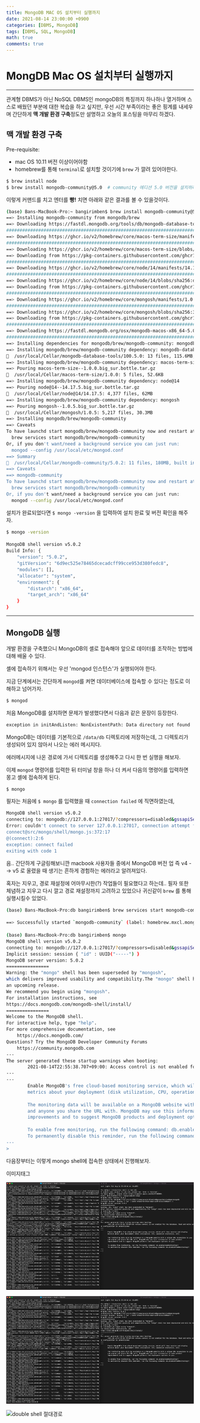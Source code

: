 ```yaml
---
title: MongoDB MAC OS 설치부터 실행까지
date: 2021-08-14 23:00:00 +0900
categories: [DBMS, MongoDB]
tags: [DBMS, SQL, MongoDB] 
math: true
comments: true
---
```


# MongDB Mac OS 설치부터 실행까지

---

관계형 DBMS가 아닌 NoSQL DBMS인 mongoDB의 특징까지 하나하나 열거하며 스스로 배웠던 부분에 대한 복습을 하고 싶지만, 우선 시간 부족이라는 좋은 핑계를 내세우며 간단하게 **맥 개발 환경 구축**정도만 설명하고 오늘의 포스팅을 마무리 하겠다.

## 맥 개발 환경 구축

Pre-requisite:

- mac OS 10.11 버전 이상이어야함
- homebrew를 통해 `terminal`로 설치할 것이기에 `brew` 가 깔려 있어야한다.

```bash
$ brew install node
$ brew install mongodb-community@5.0  # community 에디션 5.0 버전을 설치하라는 소리 (글을 쓴 시점의 최신 버전)
```

이렇게 커맨드를 치고 엔터를 **빵!** 치면 아래와 같은 결과를 볼 수 있을것이다.

```bash
(base) Bans-MacBook-Pro:~ bangirimben$ brew install mongodb-community@5.0
==> Installing mongodb-community from mongodb/brew
==> Downloading https://fastdl.mongodb.org/tools/db/mongodb-database-tools-macos-x86_64-100.
######################################################################## 100.0%
==> Downloading https://ghcr.io/v2/homebrew/core/macos-term-size/manifests/1.0.0
######################################################################## 100.0%
==> Downloading https://ghcr.io/v2/homebrew/core/macos-term-size/blobs/sha256:a19d9785c6b4d8
==> Downloading from https://pkg-containers.githubusercontent.com/ghcr1/blobs/sha256:a19d978
######################################################################## 100.0%
==> Downloading https://ghcr.io/v2/homebrew/core/node/14/manifests/14.17.5
######################################################################## 100.0%
==> Downloading https://ghcr.io/v2/homebrew/core/node/14/blobs/sha256:d5a953dc4cb682a7e5c9a0
==> Downloading from https://pkg-containers.githubusercontent.com/ghcr1/blobs/sha256:d5a953d
######################################################################## 100.0%
==> Downloading https://ghcr.io/v2/homebrew/core/mongosh/manifests/1.0.5
######################################################################## 100.0%
==> Downloading https://ghcr.io/v2/homebrew/core/mongosh/blobs/sha256:36c31f20e685f007af3812
==> Downloading from https://pkg-containers.githubusercontent.com/ghcr1/blobs/sha256:36c31f2
######################################################################## 100.0%
==> Downloading https://fastdl.mongodb.org/osx/mongodb-macos-x86_64-5.0.2.tgz
######################################################################## 100.0%
==> Installing dependencies for mongodb/brew/mongodb-community: mongodb-database-tools, macos-term-size, node@14 and mongosh
==> Installing mongodb/brew/mongodb-community dependency: mongodb-database-tools
🍺  /usr/local/Cellar/mongodb-database-tools/100.5.0: 13 files, 115.6MB, built in 6 seconds
==> Installing mongodb/brew/mongodb-community dependency: macos-term-size
==> Pouring macos-term-size--1.0.0.big_sur.bottle.tar.gz
🍺  /usr/local/Cellar/macos-term-size/1.0.0: 5 files, 52.6KB
==> Installing mongodb/brew/mongodb-community dependency: node@14
==> Pouring node@14--14.17.5.big_sur.bottle.tar.gz
🍺  /usr/local/Cellar/node@14/14.17.5: 4,377 files, 62MB
==> Installing mongodb/brew/mongodb-community dependency: mongosh
==> Pouring mongosh--1.0.5.big_sur.bottle.tar.gz
🍺  /usr/local/Cellar/mongosh/1.0.5: 5,217 files, 30.3MB
==> Installing mongodb/brew/mongodb-community
==> Caveats
To have launchd start mongodb/brew/mongodb-community now and restart at login:
  brew services start mongodb/brew/mongodb-community
Or, if you don't want/need a background service you can just run:
  mongod --config /usr/local/etc/mongod.conf
==> Summary
🍺  /usr/local/Cellar/mongodb-community/5.0.2: 11 files, 180MB, built in 7 seconds
==> Caveats
==> mongodb-community
To have launchd start mongodb/brew/mongodb-community now and restart at login:
  brew services start mongodb/brew/mongodb-community
Or, if you don't want/need a background service you can just run:
  mongod --config /usr/local/etc/mongod.conf
```

설치가 완료되었다면 `$ mongo -version` 을 입력하여 설치 완료 및 버전 확인을 해주자.

```bash
$ mongo -version 

MongoDB shell version v5.0.2
Build Info: {
    "version": "5.0.2",
    "gitVersion": "6d9ec525e78465dcecadcff99cce953d380fedc8",
    "modules": [],
    "allocator": "system",
    "environment": {
        "distarch": "x86_64",
        "target_arch": "x86_64"
    }
}
```

---

## MongoDB 실행

개발 환경을 구축했으니 MongoDB의 셸로 접속해야 앞으로 데이터를 조작하는 방법에 대해 배울 수 있다. 

셸에 접속하기 위해서는 우선 'mongod 인스턴스'가 실행되어야 한다.

지금 단계에서는 간단하게 `mongod`를 켜면 데이터베이스에 접속할 수 있다는 정도로 이해하고 넘어가자.

```bash
$ mongod
```

처음 MongoDB를 설치하면 문제가 발생했다면서 다음과 같은 문장이 등장한다.

```bash
exception in initAndListen: NonExistentPath: Data directory not found
```

MongoDB는 데이터를 기본적으로 `/data/db` 디렉토리에 저장하는데, 그 디렉토리가 생성되어 있지 않아서 나오는 에러 메시지다.

에러메시지에 나온 경로에 가서 디렉토리를 생성해주고 다시 한 번 실행을 해보자.

이제 `mongod` 명령어를 입력한 뒤 터미널 창을 하나 더 켜서 다음의 명령어를 입력하면 몽고 셸에 접속하게 된다.

```bash
$ mongo
```

필자는 처음에 `$ mongo` 를 입력했을 때 `connection failed` 에 직면하였는데, 

```bash
MongoDB shell version v5.0.2
connecting to: mongodb://127.0.0.1:27017/?compressors=disabled&gssapiServiceName=mongodb
Error: couldn't connect to server 127.0.0.1:27017, connection attempt failed: SocketException: Error connecting to 127.0.0.1:27017 :: caused by :: Connection refused :
connect@src/mongo/shell/mongo.js:372:17
@(connect):2:6
exception: connect failed
exiting with code 1

```

음.. 간단하게 구글링해보니깐 macbook 사용자들 중에서 MongoDB 버전 업 즉 v4 --> v5 로 올렸을 때 생기는 흔하게 경험하는 에러라고 알려져있다. 

혹자는 지우고, 경로 재설정에 어마무시한(?) 작업들이 필요했다고 하는데.. 필자 또한 체념하고 지우고 다시 깔고 경로 재설정까지 고려하고 있었으나 귀신같이 `brew` 를 통해 실행시킬수 있었다.

```bash
(base) Bans-MacBook-Pro:db bangirimben$ brew services start mongodb-community@5.0

==> Successfully started `mongodb-community` (label: homebrew.mxcl.mongodb-com

(base) Bans-MacBook-Pro:db bangirimben$ mongo
MongoDB shell version v5.0.2
connecting to: mongodb://127.0.0.1:27017/?compressors=disabled&gssapiServiceName=mongodb
Implicit session: session { "id" : UUID("-----") }
MongoDB server version: 5.0.2
================
Warning: the "mongo" shell has been superseded by "mongosh",
which delivers improved usability and compatibility.The "mongo" shell has been deprecated and will be removed in
an upcoming release.
We recommend you begin using "mongosh".
For installation instructions, see
https://docs.mongodb.com/mongodb-shell/install/
================
Welcome to the MongoDB shell.
For interactive help, type "help".
For more comprehensive documentation, see
	https://docs.mongodb.com/
Questions? Try the MongoDB Developer Community Forums
	https://community.mongodb.com
---
The server generated these startup warnings when booting: 
        2021-08-14T22:55:38.707+09:00: Access control is not enabled for the database. Read and write access to data and configuration is unrestricted
---
---
        Enable MongoDB's free cloud-based monitoring service, which will then receive and display
        metrics about your deployment (disk utilization, CPU, operation statistics, etc).

        The monitoring data will be available on a MongoDB website with a unique URL accessible to you
        and anyone you share the URL with. MongoDB may use this information to make product
        improvements and to suggest MongoDB products and deployment options to you.

        To enable free monitoring, run the following command: db.enableFreeMonitoring()
        To permanently disable this reminder, run the following command: db.disableFreeMonitoring()
---
> 

```

다음장부터는 이렇게 mongo shell에 접속한 상태에서 진행해보자.

이미지태그

<img src="img/mongoDB_StartSever.png" alt="">

![double shell 상대경로](img/mongoDB_StartSever.png)

![double shell 절대경로](/Users/bangirimben/Rphabet.github.io/_posts/MongoDB/img/mongoDB_StartSever.png)
